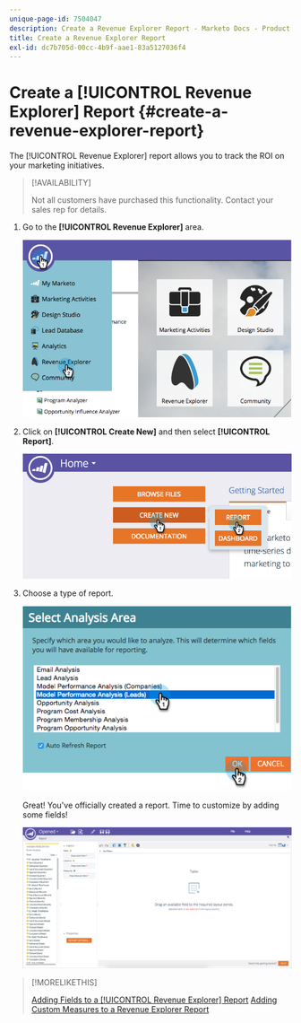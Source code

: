 ```yaml
---
unique-page-id: 7504047
description: Create a Revenue Explorer Report - Marketo Docs - Product Documentation
title: Create a Revenue Explorer Report
exl-id: dc7b705d-00cc-4b9f-aae1-83a5127036f4
---
```

# Create a [!UICONTROL Revenue Explorer] Report {#create-a-revenue-explorer-report}

The [!UICONTROL Revenue Explorer] report allows you to track the ROI on your marketing initiatives.

>[!AVAILABILITY]
>
>Not all customers have purchased this functionality. Contact your sales rep for details.

1. Go to the **[!UICONTROL Revenue Explorer]** area.

   ![](assets/image2015-3-24-13-3a24-3a56.png)

1. Click on **[!UICONTROL Create New]** and then select **[!UICONTROL Report]**.

   ![](assets/image2015-3-24-13-3a20-3a40.png)

1. Choose a type of report.

   ![](assets/image2015-3-24-14-3a22-3a32.png)

   Great! You've officially created a report. Time to customize by adding some fields!

   ![](assets/image2015-3-24-13-3a26-3a8.png)

>[!MORELIKETHIS]
>
>[Adding Fields to a [!UICONTROL Revenue Explorer] Report](/help/marketo/product-docs/reporting/revenue-cycle-analytics/revenue-explorer/adding-fields-to-a-revenue-explorer-report.md)
>[Adding Custom Measures to a Revenue Explorer Report](/help/marketo/product-docs/reporting/revenue-cycle-analytics/revenue-explorer/adding-custom-measures-to-a-revenue-explorer-report.md)
